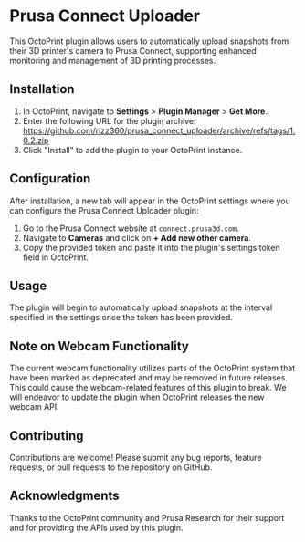 # Prusa Connect Uploader

This OctoPrint plugin allows users to automatically upload snapshots from their 3D printer's camera to Prusa Connect, supporting enhanced monitoring and management of 3D printing processes.

## Installation

1. In OctoPrint, navigate to **Settings** > **Plugin Manager** > **Get More**.
2. Enter the following URL for the plugin archive: [<https://github.com/rizz360/prusa_connect_uploader/archive/refs/tags/1.0.2.zip>](https://github.com/rizz360/prusa_connect_uploader/archive/refs/tags/1.0.2.zip)
3. Click "Install" to add the plugin to your OctoPrint instance.

## Configuration

After installation, a new tab will appear in the OctoPrint settings where you can configure the Prusa Connect Uploader plugin:

1. Go to the Prusa Connect website at `connect.prusa3d.com`.
2. Navigate to **Cameras** and click on **+ Add new other camera**.
3. Copy the provided token and paste it into the plugin's settings token field in OctoPrint.

## Usage

The plugin will begin to automatically upload snapshots at the interval specified in the settings once the token has been provided.

## Note on Webcam Functionality

The current webcam functionality utilizes parts of the OctoPrint system that have been marked as deprecated and may be removed in future releases. This could cause the webcam-related features of this plugin to break. We will endeavor to update the plugin when OctoPrint releases the new webcam API.

## Contributing

Contributions are welcome! Please submit any bug reports, feature requests, or pull requests to the repository on GitHub.

## Acknowledgments

Thanks to the OctoPrint community and Prusa Research for their support and for providing the APIs used by this plugin.

